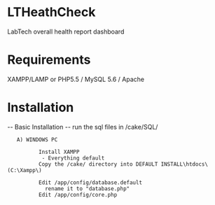 # LTHeathCheck
LabTech overall health report dashboard


# Requirements
XAMPP/LAMP or PHP5.5 / MySQL 5.6 / Apache




# Installation
 -- Basic Installation -- 
 run the sql files in /cake/SQL/
  
       A) WINDOWS PC
      
              Install XAMPP
               - Everything default 
              Copy the /cake/ directory into DEFAULT INSTALL\htdocs\ (C:\Xampp\)
              
              Edit /app/config/database.default
                rename it to "database.php"
              Edit /app/config/core.php
              
              
  
  
